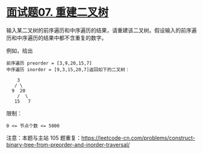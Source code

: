# [面试题07. 重建二叉树](https://leetcode-cn.com/problems/zhong-jian-er-cha-shu-lcof/)

输入某二叉树的前序遍历和中序遍历的结果，请重建该二叉树。假设输入的前序遍历和中序遍历的结果中都不含重复的数字。

例如，给出

```
前序遍历 preorder = [3,9,20,15,7]
中序遍历 inorder = [9,3,15,20,7]返回如下的二叉树：
```

        3
       / \
      9  20
        /  \
       15   7

限制：

`0 <= 节点个数 <= 5000`

注意：本题与主站 105 题重复：https://leetcode-cn.com/problems/construct-binary-tree-from-preorder-and-inorder-traversal/
